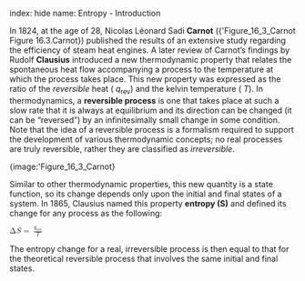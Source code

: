 index: hide
name: Entropy - Introduction

In 1824, at the age of 28, Nicolas Léonard Sadi  **Carnot** ({'Figure_16_3_Carnot Figure 16.3.Carnot}) published the results of an extensive study regarding the efficiency of steam heat engines. A later review of Carnot’s findings by Rudolf  **Clausius** introduced a new thermodynamic property that relates the spontaneous heat flow accompanying a process to the temperature at which the process takes place. This new property was expressed as the ratio of the  *reversible* heat ( *q*<sub>rev</sub>) and the kelvin temperature ( *T*). In thermodynamics, a  **reversible process** is one that takes place at such a slow rate that it is always at equilibrium and its direction can be changed (it can be “reversed”) by an infinitesimally small change in some condition. Note that the idea of a reversible process is a formalism required to support the development of various thermodynamic concepts; no real processes are truly reversible, rather they are classified as  *irreversible*.


{image:'Figure_16_3_Carnot}
        

Similar to other thermodynamic properties, this new quantity is a state function, so its change depends only upon the initial and final states of a system. In 1865, Clausius named this property  **entropy (S)** and defined its change for any process as the following:

<math xmlns:q="http://cnx.rice.edu/qml/1.0" xmlns:m="http://www.w3.org/1998/Math/MathML" xmlns:bib="http://bibtexml.sf.net/" xmlns:md="http://cnx.rice.edu/mdml" xmlns="http://cnx.rice.edu/cnxml"><mrow><mtext>Δ</mtext><mi>S</mi><mo>=</mo><mspace width="0.2em"/><mfrac><mrow><msub><mi>q</mi><mrow><mtext>rev</mtext></mrow></msub></mrow><mi>T</mi></mfrac></mrow></math>

The entropy change for a real, irreversible process is then equal to that for the theoretical reversible process that involves the same initial and final states.
